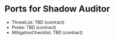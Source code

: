 <!-- Updated: 2025-09-18T13:32:25.900Z -->
# Ports for Shadow Auditor

- ThreatList: TBD (contract)
- Probe: TBD (contract)
- MitigationChecklist: TBD (contract)
